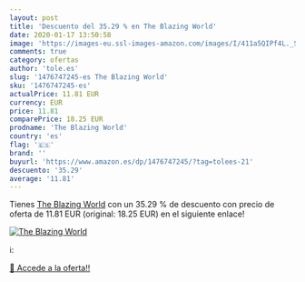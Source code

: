 ```yaml
---
layout: post
title: 'Descuento del 35.29 % en The Blazing World'
date: 2020-01-17 13:50:58
image: 'https://images-eu.ssl-images-amazon.com/images/I/411a5QIPf4L._SL400_.jpg'
comments: true
category: ofertas
author: 'tole.es'
slug: '1476747245-es The Blazing World'
sku: '1476747245-es'
actualPrice: 11.81 EUR
currency: EUR
price: 11.81
comparePrice: 18.25 EUR
prodname: 'The Blazing World'
country: 'es'
flag: '🇪🇸'
brand: ''
buyurl: 'https://www.amazon.es/dp/1476747245/?tag=tolees-21'
descuento: '35.29'
average: '11.81'
---
```


Tienes [The Blazing World](https://www.amazon.es/dp/1476747245/?tag=tolees-21) con un 35.29 % de descuento con precio de oferta de 11.81 EUR (original: 18.25 EUR) en el siguiente enlace!

[![The Blazing World](https://images-eu.ssl-images-amazon.com/images/I/411a5QIPf4L._SL400_.jpg)](https://www.amazon.es/dp/1476747245/?tag=tolees-21)

ℹ️:


[🛒 Accede a la oferta!!](https://www.amazon.es/dp/1476747245/?tag=tolees-21)
